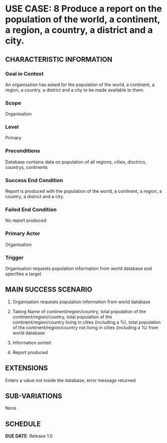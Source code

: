 # USE CASE: 8 Produce a report on the population of the world, a continent, a region, a country, a district and a city.


## CHARACTERISTIC INFORMATION

### Goal in Context

An organisation has asked for the population of the world, a continent, a region, a country, a district and a city to be made available to them.

### Scope

Organisation

### Level

Primary

### Preconditions

Database contains data on population of all regions, cities, disctrics, countrys, continents

### Success End Condition

Report is produced with the population of the world, a continent, a region, a country, a district and a city.

### Failed End Condition

No report produced

### Primary Actor

Organisation

### Trigger

Organisation requests population information from world database and specifies a target

## MAIN SUCCESS SCENARIO


1. Organisation requests population information from world database

2. Taking Name of continent/region/country, total population of the continent/region/country, total population of the continent/region/country living in cities (including a %), total population of the continent/region/country not living in cities (including a %) from world database

3. Information sorted

4. Report produced

## EXTENSIONS

Enters a value not inside the database, error message returned

## SUB-VARIATIONS

None

## SCHEDULE

**DUE DATE**: Release 1.0
